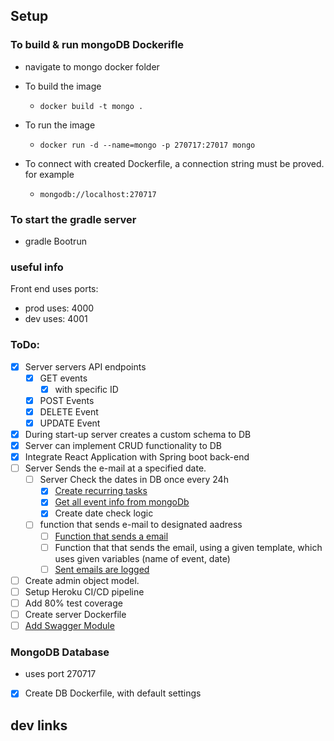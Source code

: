 ## Setup

### To build & run mongoDB Dockerifle

-   navigate to mongo docker folder

-   To build the image
    -   `docker build -t mongo .`
-   To run the image

    -   `docker run -d --name=mongo -p 270717:27017 mongo`

-   To connect with created Dockerfile, a connection string must be proved. for example
    -   `mongodb://localhost:270717`

### To start the gradle server

-   gradle Bootrun

### useful info

Front end uses ports:

-   prod uses: 4000
-   dev uses: 4001

### ToDo:

-   [x] Server servers API endpoints
    -   [x] GET events
        -   [x] with specific ID
    -   [x] POST Events
    -   [x] DELETE Event
    -   [x] UPDATE Event
-   [x] During start-up server creates a custom schema to DB
-   [x] Server can implement CRUD functionality to DB
-   [x] Integrate React Application with Spring boot back-end
-   [ ] Server Sends the e-mail at a specified date.
    -   [ ] Server Check the dates in DB once every 24h
        -   [x] [Create recurring tasks](https://spring.io/guides/gs/scheduling-tasks/)
        -   [x] [Get all event info from mongoDb](https://www.codementor.io/@prasadsaya/access-mongodb-database-from-a-spring-boot-application-17nwi5shuc)
        -   [x] Create date check logic
    -   [ ] function that sends e-mail to designated aadress
        -   [ ] [Function that sends a email](https://mailtrap.io/blog/spring-send-email)
        -   [ ] Function that that sends the email, using a given template, which uses given variables
                (name of event, date)
        -   [ ] [Sent emails are logged](https://www.baeldung.com/spring-boot-logging)
-   [ ] Create admin object model.
-   [ ] Setup Heroku CI/CD pipeline
-   [ ] Add 80% test coverage
-   [ ] Create server Dockerfile
-   [ ] [Add Swagger Module](https://www.baeldung.com/swagger-2-documentation-for-spring-rest-api)

### MongoDB Database

-   uses port 270717
-   [x] Create DB Dockerfile, with default settings

## dev links
